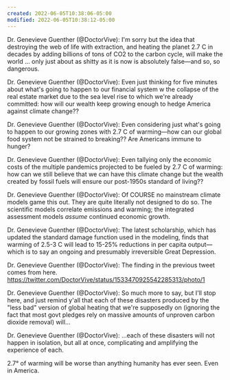 ```yaml
---
created: 2022-06-05T10:38:06-05:00
modified: 2022-06-05T10:38:12-05:00
---
```


Dr. Genevieve Guenther (@DoctorVive): I'm sorry but the idea that destroying the web of life with extraction, and heating the planet 2.7 C in decades by adding billions of tons of CO2 to the carbon cycle, will make the world ... only just about as shitty as it is now is absolutely false—and so, so dangerous.

Dr. Genevieve Guenther (@DoctorVive): Even just thinking for five minutes about what's going to happen to our financial system w the collapse of the real estate market due to the sea level rise to which we're already committed: how will our wealth keep growing enough to hedge America against climate change??

Dr. Genevieve Guenther (@DoctorVive): Even considering just what's going to happen to our growing zones with 2.7 C of warming—how can our global food system not be strained to breaking?? Are Americans immune to hunger?

Dr. Genevieve Guenther (@DoctorVive): Even tallying only the economic costs of the multiple pandemics projected to be fueled by 2.7 C of warming: how can we still believe that we can have this climate change but the wealth created by fossil fuels will ensure our post-1950s standard of living??

Dr. Genevieve Guenther (@DoctorVive): Of COURSE no mainstream climate models game this out. They are quite literally not designed to do so. The scientific models correlate emissions and warming; the integrated assessment models *assume* continued economic growth.

Dr. Genevieve Guenther (@DoctorVive): The latest scholarship, which has updated the standard damage function used in the modeling, finds that warming of 2.5-3 C will lead to 15-25% reductions in per capita output—which is to say an ongoing and presumably irreversible Great Depression.

Dr. Genevieve Guenther (@DoctorVive): The finding in the previous tweet comes from here. https://twitter.com/DoctorVive/status/1533470925542285313/photo/1

Dr. Genevieve Guenther (@DoctorVive): So much more to say, but I'll stop here, and just remind y'all that each of these disasters produced by the "less bad" version of global heating that we're supposedly on (ignoring the fact that most govt pledges rely on massive amounts of unproven carbon dioxide removal) will...

Dr. Genevieve Guenther (@DoctorVive): ...each of these disasters will not happen in isolation, but all at once, complicating and amplifying the experience of each.

2.7° of warming will be worse than anything humanity has ever seen. Even  in America.
